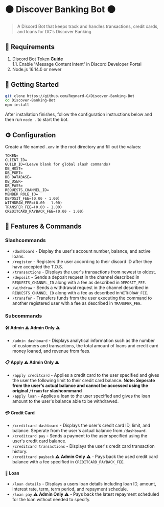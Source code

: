 # 🟠 Discover Banking Bot 🟠

> A Discord Bot that keeps track and handles transactions, credit cards, and loans for DC's Discover Banking.

## 🚩 Requirements

1. Discord Bot Token **[Guide](https://discordjs.guide/preparations/setting-up-a-bot-application.html#creating-your-bot)**  
   1.1. Enable 'Message Content Intent' in Discord Developer Portal
2. Node.js 16.14.0 or newer

## 🚀 Getting Started

```bash
git clone https://github.com/Reynard-G/Discover-Banking-Bot
cd Discover-Banking-Bot
npm install
```

After installation finishes, follow the configuration instructions below and then run `node .` to start the bot.

## ⚙️ Configuration

Create a file named `.env` in the root directory and fill out the values:

```
TOKEN=
CLIENT_ID=
GUILD_ID=(Leave blank for global slash commands)
DB_HOST=
DB_PORT=
DB_DATABASE=
DB_USER=
DB_PASS=
REQUESTS_CHANNEL_ID=
MEMBER_ROLE_ID=
DEPOSIT_FEE=(0.00 - 1.00)
WITHDRAW_FEE=(0.00 - 1.00)
TRANSFER_FEE=(0.00 - 1.00)
CREDITCARD_PAYBACK_FEE=(0.00 - 1.00)
```

## 📝 Features & Commands

### Slashcommands

* `/dashboard` - Display the user's account number, balance, and active loans.
* `/register` - Registers the user according to their discord ID after they have accepted the T.O.S.
* `/transactions` - Displays the user's transactions from newest to oldest.
* `/deposit` - Sends a deposit request in the channel described in `REQUESTS_CHANNEL_ID` along with a fee as described in `DEPOSIT_FEE`.
* `/withdraw` - Sends a withdrawal request in the channel described in `REQUESTS_CHANNEL_ID` along with a fee as described in `WITHDRAW_FEE`.
* `/transfer` - Transfers funds from the user executing the command to another registered user with a fee as described in `TRANSFER_FEE`.

### Subcommands

#### 🛠️ Admin ⚠️ **Admin Only** ⚠️

* `/admin dashboard` - Displays analytical information such as the number of customers and transactions, the total amount of loans and credit card money loaned, and revenue from fees.

#### 📋 Apply ⚠️ **Admin Only** ⚠️

* `/apply creditcard` - Applies a credit card to the user specified and gives the user the following limit to their credit card balance. **Note: Seperate from the user's actual balance and cannot be accessed using the original `/transfer` slashcommand** 
* `/apply loan` - Applies a loan to the user specified and gives the loan amount to the user's balance able to be withdrawed.

#### 💳 Credit Card

* `/creditcard dashboard` - Displays the user's credit card ID, limit, and balance. Seperate from the user's actual balance from `/dashboard`.
* `/creditcard pay` - Sends a payment to the user specified using the user's credit card balance.
* `/creditcard transactions` - Displays the user's credit card transaction history.
* `/creditcard payback` ⚠️ **Admin Only** ⚠️ - Pays back the used credit card balance with a fee specified in `CREDITCARD_PAYBACK_FEE`.

#### 🤝 Loan

* `/loan details` - Displays a users loan details including loan ID, amount, interest rate, term, term period, and repayment schedule.
* `/loan pay` ⚠️ **Admin Only** ⚠️ - Pays back the latest repayment scheduled for the loan without needed to specify.
